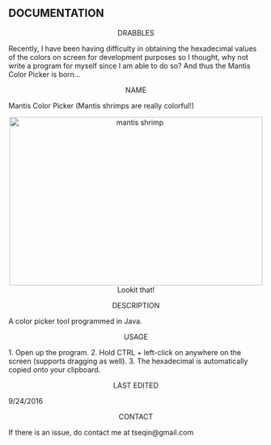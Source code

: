 DOCUMENTATION
--------------
<p align="center">DRABBLES</p>
Recently, I have been having difficulty in obtaining the hexadecimal values of the colors on screen for development purposes
so I thought, why not write a program for myself since I am able to do so? And thus the Mantis Color Picker is born...

<p align="center">NAME</p>
Mantis Color Picker (Mantis shrimps are really colorful!)

<p align="center"><a data-flickr-embed="true"  href="https://www.flickr.com/photos/ursonate/4481222867" title="mantis shrimp"><img src="https://c4.staticflickr.com/3/2717/4481222867_6b301c0a11.jpg" width="500" height="333" alt="mantis shrimp"></a><script async src="//embedr.flickr.com/assets/client-code.js" charset="utf-8"></script>
<br>Lookit that! </p>

<p align="center">DESCRIPTION</p>
A color picker tool programmed in Java.

<p align="center">USAGE</p>
1. Open up the program.
2. Hold CTRL + left-click on anywhere on the screen (supports dragging as well).
3. The hexadecimal is automatically copied onto your clipboard.

<p align="center">LAST EDITED</p>
9/24/2016

<p align="center">CONTACT</p>
If there is an issue, do contact me at tseqin@gmail.com
